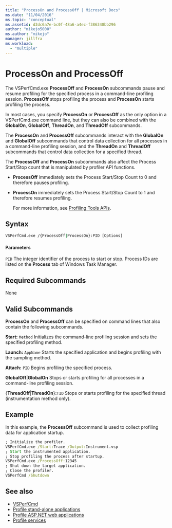 ```yaml
---
title: "ProcessOn and ProcessOff | Microsoft Docs"
ms.date: "11/04/2016"
ms.topic: "conceptual"
ms.assetid: d3dc6a7e-bc0f-48a6-a4ec-f386348bb296
author: "mikejo5000"
ms.author: "mikejo"
manager: jillfra
ms.workload:
  - "multiple"
---
```

# ProcessOn and ProcessOff
The VSPerfCmd.exe **ProcessOff** and **ProcessOn** subcommands pause and resume profiling for the specified process in a command-line profiling session. **ProcessOff** stops profiling the process and **ProcessOn** starts profiling the process.

 In most cases, you specify **ProcessOn** or **ProcessOff** as the only option in a VSPerfCmd.exe command line, but they can also be combined with the **GlobalOn**, **GlobalOff**, **ThreadOn**, and **ThreadOff** subcommands.

 The **ProcessOn** and **ProcessOff** subcommands interact with the **GlobalOn** and **GlobalOff** subcommands that control data collection for all processes in a command-line profiling session, and the **ThreadOn** and **ThreadOff** subcommands that control data collection for a specified thread.

 The **ProcessOff** and **ProcessOn** subcommands also affect the Process Start/Stop count that is manipulated by profiler API functions.

- **ProcessOff** immediately sets the Process Start/Stop Count to 0 and therefore pauses profiling.

- **ProcessOn** immediately sets the Process Start/Stop Count to 1 and therefore resumes profiling.

  For more information, see [Profiling Tools APIs](../profiling/profiling-tools-apis.md).

## Syntax

```cmd
VSPerfCmd.exe /{ProcessOff|ProcessOn}:PID [Options]

```

#### Parameters
 `PID`
 The integer identifier of the process to start or stop. Process IDs are listed on the **Process** tab of Windows Task Manager.

## Required Subcommands
 None

## Valid Subcommands
 **ProcessOn** and **ProcessOff** can be specified on command lines that also contain the following subcommands.

 **Start:** `Method`
 Initializes the command-line profiling session and sets the specified profiling method.

 **Launch:** `AppName`
 Starts the specified application and begins profiling with the sampling method.

 **Attach:** `PID`
 Begins profiling the specified process.

 **GlobalOff**&#124;**GlobalOn**
 Stops or starts profiling for all processes in a command-line profiling session.

 {**ThreadOff**&#124;**ThreadOn**}**:**`TID`
 Stops or starts profiling for the specified thread (instrumentation method only).

## Example
 In this example, the **ProcessOff** subcommand is used to collect profiling data for application startup.

```cmd
; Initialize the profiler.
VSPerfCmd.exe /Start:Trace /Output:Instrument.vsp
; Start the instrumented application.
; Stop profiling the process after startup.
VSPerfCmd.exe /ProcessOff:12345
; Shut down the target application.
; Close the profiler.
VSPerfCmd /Shutdown

```

## See also
- [VSPerfCmd](../profiling/vsperfcmd.md)
- [Profile stand-alone applications](../profiling/command-line-profiling-of-stand-alone-applications.md)
- [Profile ASP.NET web applications](../profiling/command-line-profiling-of-aspnet-web-applications.md)
- [Profile services](../profiling/command-line-profiling-of-services.md)